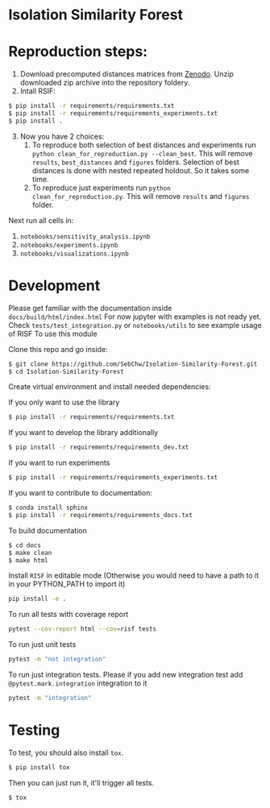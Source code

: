Isolation Similarity Forest
==============================

# Reproduction steps: 
1. Download precomputed distances matrices from [Zenodo](https://zenodo.org/record/8328048). Unzip downloaded zip archive into the repository foldery.
2. Intall RSIF:
```sh
$ pip install -r requirements/requirements.txt
$ pip install -r requirements/requirements_experiments.txt
$ pip install .
```
3. Now you have 2 choices:
   1. To reproduce both selection of best distances and experiments run `python clean_for_reproduction.py --clean_best`. This will remove `results`, `best_distances` and `figures` folders. Selection of best distances is done with nested repeated holdout. So it takes some time.
   2. To reproduce just experiments run `python clean_for_reproduction.py`. This will remove `results` and `figures` folder.


Next run all cells in:
1. `notebooks/sensitivity_analysis.ipynb`
2. `notebooks/experiments.ipynb`
3. `notebooks/visualizations.ipynb`


# Development

Please get familiar with the documentation inside `docs/build/html/index.html`
For now jupyter with examples is not ready yet. Check `tests/test_integration.py` or `notebooks/utils` to see example usage of RISF
To use this module

Clone this repo and go inside:
```sh
$ git clone https://github.com/SebChw/Isolation-Similarity-Forest.git
$ cd Isolation-Similarity-Forest
```

Create virtual environment and install needed dependencies:

If you only want to use the library
```sh
$ pip install -r requirements/requirements.txt
```

If you want to develop the library additionally
```sh
$ pip install -r requirements/requirements_dev.txt
```

If you want to run experiments
```sh
$ pip install -r requirements/requirements_experiments.txt
```

If you want to contribute to documentation:
```sh
$ conda install sphinx
$ pip install -r requirements/requirements_docs.txt

```
 To build documentation
 ```sh
$ cd docs
$ make clean
$ make html
 ```

Install `RISF` in editable mode (Otherwise you would need to have a path to it in your PYTHON_PATH to import it)
```sh
pip install -e .
```

To run all tests with coverage report
```sh
pytest --cov-report html --cov=risf tests
```

To run just unit tests
```sh
pytest -m "not integration"
```

To run just integration tests. Please if you add new integration test add `@pytest.mark.integration` integration to it
```sh
pytest -m "integration"
```

# Testing
To test, you should also install `tox`.

```sh 
$ pip install tox 
```
Then you can just run it, it'll trigger all tests.
```sh
$ tox
```